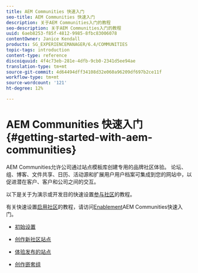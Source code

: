 ```yaml
---
title: AEM Communities 快速入门
seo-title: AEM Communities 快速入门
description: 关于AEM Communities入门的教程
seo-description: 关于AEM Communities入门的教程
uuid: 6aeb8253-f85f-4812-9985-8fbc83006078
contentOwner: Janice Kendall
products: SG_EXPERIENCEMANAGER/6.4/COMMUNITIES
topic-tags: introduction
content-type: reference
discoiquuid: 4f4c73eb-281e-4dfb-9cb0-2341d5ee94ae
translation-type: tm+mt
source-git-commit: 4d64494dff34108d32e060a96209df697b2ce11f
workflow-type: tm+mt
source-wordcount: '121'
ht-degree: 12%

---
```



# AEM Communities 快速入门 {#getting-started-with-aem-communities}

AEM Communities允许公司通过站点模板库创建专用的品牌社区体验。 论坛、组、博客、文件共享、日历、活动源和扩展用户用户档案可集成到您的网站中，以促进潜在客户、客户和公司之间的交互。

以下是关于为演示或开发目的快速设置[参与社区](overview.md#engagement-community)的教程。

有关快速设置[启用社区](overview.md#enablement-community)的教程，请访问[Enablement](getting-started-enablement.md)AEM Communities快速入门。

* [初始设置](setup.md)

* [创作新社区站点](create-site.md)

* [体验发布的站点](published-site.md)

* [创作嵌套组](nested-groups.md)

